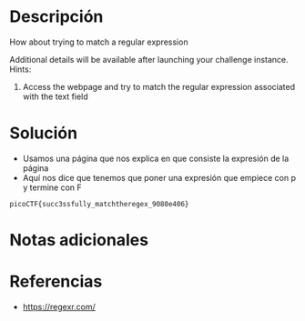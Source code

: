 # Descripción
How about trying to match a regular expression

Additional details will be available after launching your challenge instance.
Hints:
1. Access the webpage and try to match the regular expression associated with the text field
# Solución
- Usamos una página que nos explica en que consiste la expresión de la página
- Aquí nos dice que tenemos que poner una expresión que empiece con p y termine con F
```
picoCTF{succ3ssfully_matchtheregex_9080e406}
```
# Notas adicionales
# Referencias
- https://regexr.com/